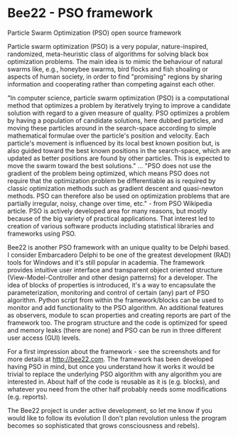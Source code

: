 # Bee22 - PSO framework

Particle Swarm Optimization (PSO) open source framework

Particle swarm optimization (PSO) is a very popular, nature-inspired, randomized, meta-heuristic class of algorithms for solving black box optimization problems. The main idea is to mimic the behaviour of natural swarms like, e.g., honeybee swarms, bird flocks and fish shoaling or aspects of human society, in order to find "promising" regions by sharing information and cooperating rather than competing against each other.

"In computer science, particle swarm optimization (PSO) is a computational method that optimizes a problem by iteratively trying to improve a candidate solution with regard to a given measure of quality. PSO optimizes a problem by having a population of candidate solutions, here dubbed particles, and moving these particles around in the search-space according to simple mathematical formulae over the particle's position and velocity. Each particle's movement is influenced by its local best known position but, is also guided toward the best known positions in the search-space, which are updated as better positions are found by other particles. This is expected to move the swarm toward the best solutions." ... "PSO does not use the gradient of the problem being optimized, which means PSO does not require that the optimization problem be differentiable as is required by classic optimization methods such as gradient descent and quasi-newton methods. PSO can therefore also be used on optimization problems that are partially irregular, noisy, change over time, etc." - from PSO Wikipedia article. PSO is actively developed area for many reasons, but mostly because of the big variety of practical applications. That interest led to creation of various software products including statistical libraries and frameworks using PSO.

Bee22 is another PSO framework with an unique quality to be Delphi based. I consider Embarcadero Delphi to be one of the greatest development (RAD) tools for Windows and it's still popular in academia. The framework provides intuitive user interface and transparent object oriented structure (View-Model-Controller and other design patterns) for a developer. The idea of blocks of properties is introduced, it's a way to encapsulate the parameterization, monitoring and control of certain (any) part of PSO algorithm. Python script from within the framework/blocks can be used to monitor and add functionality to the PSO algorithm. An additional features as observers, module to scan properties and creating reports are part of the framework too. The program structure and the code is optimized for speed and memory leaks (there are none) and PSO can be run in three different user access (GUI) levels.

For a first impression about the framework - see the screenshots and for more details at http://bee22.com. The framework has been developed having PSO in mind, but once you understand how it works it would be trivial to replace the underlying PSO algorithm with any algorithm you are interested in. About half of the code is reusable as it is (e.g. blocks), and whatever you need from the other half probably needs some modifications (e.g. reports).

The Bee22 project is under active development, so let me know if you would like to follow its evolution (I don't plan revolution unless the program becomes so sophisticated that grows consciousness and rebels).